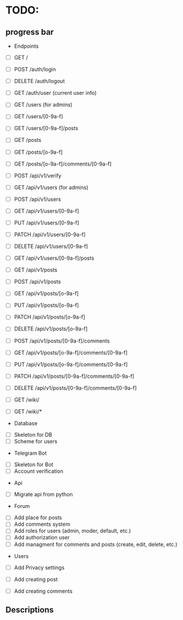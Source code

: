 # TODO:
 ## progress bar
 - Endpoints
 - [ ] GET    /

 - [ ] POST   /auth/login
 - [ ] DELETE /auth/logout
 - [ ] GET    /auth/user (current user info)

 - [ ] GET    /users (for admins)
 - [ ] GET    /users/[0-9a-f]
 - [ ] GET    /users/[0-9a-f]/posts

 - [ ] GET    /posts
 - [ ] GET    /posts/[o-9a-f]

 - [ ] GET    /posts/[o-9a-f]/comments/[0-9a-f]

 - [ ] POST   /api/v1/verify

 - [ ] GET    /api/v1/users (for admins)
 - [ ] POST   /api/v1/users
 - [ ] GET    /api/v1/users/[0-9a-f]
 - [ ] PUT    /api/v1/users/[0-9a-f]
 - [ ] PATCH  /api/v1/users/[0-9a-f]
 - [ ] DELETE /api/v1/users/[0-9a-f]
 - [ ] GET    /api/v1/users/[0-9a-f]/posts

 - [ ] GET    /api/v1/posts
 - [ ] POST   /api/v1/posts
 - [ ] GET    /api/v1/posts/[o-9a-f]
 - [ ] PUT    /api/v1/posts/[o-9a-f]
 - [ ] PATCH  /api/v1/posts/[o-9a-f]
 - [ ] DELETE /api/v1/posts/[o-9a-f]

 - [ ] POST   /api/v1/posts/[0-9a-f]/comments
 - [ ] GET    /api/v1/posts/[o-9a-f]/comments/[0-9a-f]
 - [ ] PUT    /api/v1/posts/[o-9a-f]/comments/[0-9a-f]
 - [ ] PATCH  /api/v1/posts/[0-9a-f]/comments/[0-9a-f]
 - [ ] DELETE /api/v1/posts/[0-9a-f]/comments/[0-9a-f]

 - [ ] GET    /wiki/
 - [ ] GET    /wiki/*

 - Database
 - [ ] Skeleton for DB
 - [ ] Scheme for users

 - Telegram Bot
 - [ ] Skeleton for Bot
 - [ ] Account verification

 - Api
 - [ ] Migrate api from python

 - Forum
 - [ ] Add place for posts
 - [ ] Add comments system
 - [ ] Add roles for users (admin, moder, default, etc.)
 - [ ] Add authorization user
 - [ ] Add managment for comments and posts (create, edit, delete, etc.)

 - Users
 - [ ] Add Privacy settings
 - [ ] Add creating post
 - [ ] Add creating comments



## Descriptions
